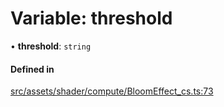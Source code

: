 # Variable: threshold

• **threshold**: `string`

#### Defined in

[src/assets/shader/compute/BloomEffect_cs.ts:73](https://github.com/Orillusion/orillusion/blob/main/src/assets/shader/compute/BloomEffect_cs.ts#L73)
